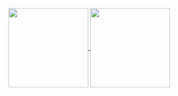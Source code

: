 <!--
### Hi there 👋
-->

<a href="https://github.com/luizabm">
<img align="center" height="160em" src="https://github-readme-stats.vercel.app/api?username=luizabm&show_icons=true&theme=material-palenight&include_all_commits=true&count_private=true" />
</a>
<a href="https://github.com/luizabm">
<img align="center" height="160em" src="https://github-readme-stats.vercel.app/api/top-langs/?username=luizabm&layout=compact&langs_count=7&theme=material-palenight" />
</a>
